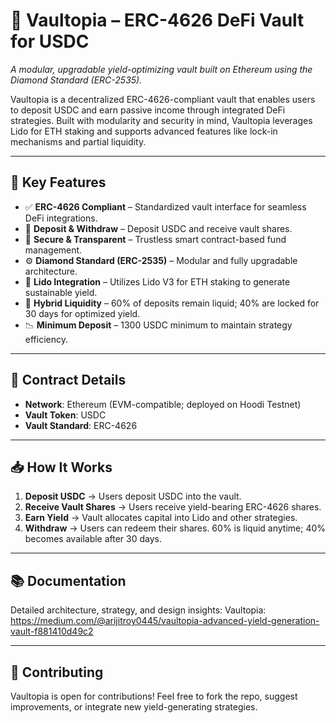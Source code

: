 # 🏦 Vaultopia – ERC-4626 DeFi Vault for USDC

*A modular, upgradable yield-optimizing vault built on Ethereum using the Diamond Standard (ERC-2535).*

Vaultopia is a decentralized ERC-4626-compliant vault that enables users to deposit USDC and earn passive income through integrated DeFi strategies. Built with modularity and security in mind, Vaultopia leverages Lido for ETH staking and supports advanced features like lock-in mechanisms and partial liquidity.

---

## 🔹 Key Features

- ✅ **ERC-4626 Compliant** – Standardized vault interface for seamless DeFi integrations.  
- 🔄 **Deposit & Withdraw** – Deposit USDC and receive vault shares.  
- 🔐 **Secure & Transparent** – Trustless smart contract-based fund management.  
- ⚙️ **Diamond Standard (ERC-2535)** – Modular and fully upgradable architecture.  
- 🧠 **Lido Integration** – Utilizes Lido V3 for ETH staking to generate sustainable yield.  
- 🧊 **Hybrid Liquidity** – 60% of deposits remain liquid; 40% are locked for 30 days for optimized yield.  
- 📉 **Minimum Deposit** – 1300 USDC minimum to maintain strategy efficiency.

---

## 📜 Contract Details

- **Network**: Ethereum (EVM-compatible; deployed on Hoodi Testnet)  
- **Vault Token**: USDC  
- **Vault Standard**: ERC-4626  


---

## 📥 How It Works

1. **Deposit USDC** → Users deposit USDC into the vault.  
2. **Receive Vault Shares** → Users receive yield-bearing ERC-4626 shares.  
3. **Earn Yield** → Vault allocates capital into Lido and other strategies.  
4. **Withdraw** → Users can redeem their shares. 60% is liquid anytime; 40% becomes available after 30 days.

---

## 📚 Documentation

Detailed architecture, strategy, and design insights:
Vaultopia: https://medium.com/@arijitroy0445/vaultopia-advanced-yield-generation-vault-f881410d49c2

---

## 🤝 Contributing

Vaultopia is open for contributions!
Feel free to fork the repo, suggest improvements, or integrate new yield-generating strategies.